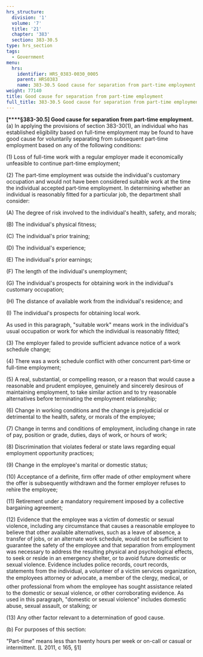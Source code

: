 ```yaml
---
hrs_structure:
  division: '1'
  volume: '7'
  title: '21'
  chapter: '383'
  section: 383-30.5
type: hrs_section
tags:
  - Government
menu:
  hrs:
    identifier: HRS_0383-0030_0005
    parent: HRS0383
    name: 383-30.5 Good cause for separation from part-time employment
weight: 77140
title: Good cause for separation from part-time employment
full_title: 383-30.5 Good cause for separation from part-time employment
---
```

**[****§383-30.5] Good cause for separation from part-time employment.** (a) In applying the provisions of section 383-30(1), an individual who has established eligibility based on full-time employment may be found to have good cause for voluntarily separating from subsequent part-time employment based on any of the following conditions:

(1) Loss of full-time work with a regular employer made it economically unfeasible to continue part-time employment;

(2) The part-time employment was outside the individual's customary occupation and would not have been considered suitable work at the time the individual accepted part-time employment. In determining whether an individual is reasonably fitted for a particular job, the department shall consider:

(A) The degree of risk involved to the individual's health, safety, and morals;

(B) The individual's physical fitness;

(C) The individual's prior training;

(D) The individual's experience;

(E) The individual's prior earnings;

(F) The length of the individual's unemployment;

(G) The individual's prospects for obtaining work in the individual's customary occupation;

(H) The distance of available work from the individual's residence; and

(I) The individual's prospects for obtaining local work.

As used in this paragraph, "suitable work" means work in the individual's usual occupation or work for which the individual is reasonably fitted;

(3) The employer failed to provide sufficient advance notice of a work schedule change;

(4) There was a work schedule conflict with other concurrent part-time or full-time employment;

(5) A real, substantial, or compelling reason, or a reason that would cause a reasonable and prudent employee, genuinely and sincerely desirous of maintaining employment, to take similar action and to try reasonable alternatives before terminating the employment relationship;

(6) Change in working conditions and the change is prejudicial or detrimental to the health, safety, or morals of the employee;

(7) Change in terms and conditions of employment, including change in rate of pay, position or grade, duties, days of work, or hours of work;

(8) Discrimination that violates federal or state laws regarding equal employment opportunity practices;

(9) Change in the employee's marital or domestic status;

(10) Acceptance of a definite, firm offer made of other employment where the offer is subsequently withdrawn and the former employer refuses to rehire the employee;

(11) Retirement under a mandatory requirement imposed by a collective bargaining agreement;

(12) Evidence that the employee was a victim of domestic or sexual violence, including any circumstance that causes a reasonable employee to believe that other available alternatives, such as a leave of absence, a transfer of jobs, or an alternate work schedule, would not be sufficient to guarantee the safety of the employee and that separation from employment was necessary to address the resulting physical and psychological effects, to seek or reside in an emergency shelter, or to avoid future domestic or sexual violence. Evidence includes police records, court records, statements from the individual, a volunteer of a victim services organization, the employees attorney or advocate, a member of the clergy, medical, or other professional from whom the employee has sought assistance related to the domestic or sexual violence, or other corroborating evidence. As used in this paragraph, "domestic or sexual violence" includes domestic abuse, sexual assault, or stalking; or

(13) Any other factor relevant to a determination of good cause.

(b) For purposes of this section:

"Part-time" means less than twenty hours per week or on-call or casual or intermittent. [L 2011, c 165, §1]